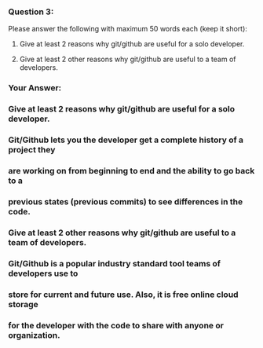 ### Question 3:

Please answer the following with maximum 50 words each (keep it short):

1. Give at least 2 reasons why git/github are useful for a solo developer.

1. Give at least 2 other reasons why git/github are useful to a team of developers.

### Your Answer:
### Give at least 2 reasons why git/github are useful for a solo developer. 
### Git/Github lets you the developer get a complete history of a project they 
### are working on from beginning to end and the ability to go back to a 
### previous states (previous commits) to see differences in the code.

### Give at least 2 other reasons why git/github are useful to a team of developers.
### Git/Github is a popular industry standard tool teams of developers use to 
### store for current and future use. Also, it is free online cloud storage 
### for the developer with the code to share with anyone or organization. 


